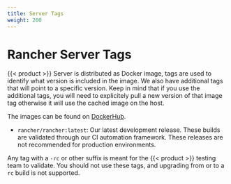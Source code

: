```yaml
---
title: Server Tags
weight: 200
---
```


# Rancher Server Tags

{{< product >}} Server is distributed as Docker image, tags are used to identify what version is included in the image. We also have additional tags that will point to a specific version. Keep in mind that if you use the additional tags, you will need to explicitely pull a new version of that image tag otherwise it will use the cached image on the host.

The images can be found on [DockerHub](https://hub.docker.com/r/rancher/rancher/tags/).

-	`rancher/rancher:latest`: Our latest development release. These builds are validated through our CI automation framework. These releases are not recommended for production environments.

<!-- -	`rancher/rancher:stable`: Our newest stable release. This tag is recommended for production. -->

Any tag with a `-rc` or other suffix is meant for the {{< product >}} testing team to validate.  You should not use these tags, and upgrading from or to a `rc` build is not supported.
